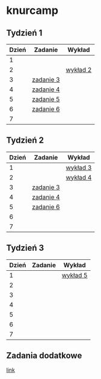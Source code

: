 # knurcamp

## Tydzień 1

| Dzień | Zadanie                                         | Wykład                          |
| ----- | ----------------------------------------------- | ------------------------------- |
| 1     |                                                 |                                 |
| 2     |                                                 | [wykład 2](/wyklady/wyklad2.js) |
| 3     | [zadanie 3](/zadania-tydzien1/ZADANIE-T1-D3.js) |                                 |
| 4     | [zadanie 4](/zadania-tydzien1/ZADANIE-T1-D4.js) |                                 |
| 5     | [zadanie 5](/zadania-tydzien1/ZADANIE-T1-D5.js) |                                 |
| 6     | [zadanie 6](/zadania-tydzien1/ZADANIE-T1-D6.js) |                                 |
| 7     |                                                 |                                 |

## Tydzień 2

| Dzień | Zadanie                                                  | Wykład                                   |
| ----- | -------------------------------------------------------- | ---------------------------------------- |
| 1     |                                                          | [wykład 3](/wyklady/wyklad3.md)          |
| 2     |                                                          | [wykład 4](/wyklady/knurcamp/index.html) |
| 3     | [zadanie 3](/zadania-tydzien2/zadanie3/index.html)       |                                          |
| 4     | [zadanie 4](/zadania-tydzien2/zadanie4/index.ts)         |                                          |
| 5     | [zadanie 6](/zadania-tydzien2/zadanie6/ZADANIE-T2-D6.js) |                                          |
| 6     |                                                          |                                          |
| 7     |                                                          |                                          |

## Tydzień 3

| Dzień | Zadanie | Wykład                          |
| ----- | ------- | ------------------------------- |
| 1     |         | [wykład 5](/wyklady/wyklad5.md) |
| 2     |         |                                 |
| 3     |         |                                 |
| 4     |         |                                 |
| 5     |         |                                 |
| 6     |         |                                 |
| 7     |         |                                 |

## Zadania dodatkowe

[link](/zadania-tydzien2/dodatkowe/src/components) 
